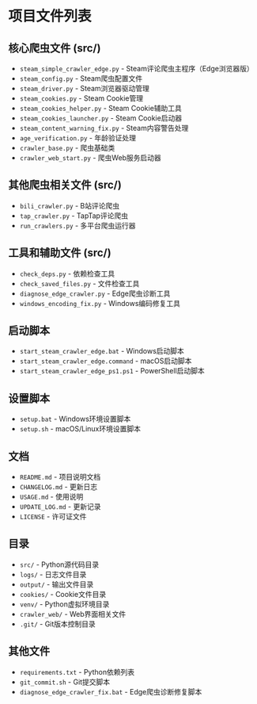 # 项目文件列表

## 核心爬虫文件 (src/)
- `steam_simple_crawler_edge.py` - Steam评论爬虫主程序（Edge浏览器版）
- `steam_config.py` - Steam爬虫配置文件
- `steam_driver.py` - Steam浏览器驱动管理
- `steam_cookies.py` - Steam Cookie管理
- `steam_cookies_helper.py` - Steam Cookie辅助工具
- `steam_cookies_launcher.py` - Steam Cookie启动器
- `steam_content_warning_fix.py` - Steam内容警告处理
- `age_verification.py` - 年龄验证处理
- `crawler_base.py` - 爬虫基础类
- `crawler_web_start.py` - 爬虫Web服务启动器

## 其他爬虫相关文件 (src/)
- `bili_crawler.py` - B站评论爬虫
- `tap_crawler.py` - TapTap评论爬虫
- `run_crawlers.py` - 多平台爬虫运行器

## 工具和辅助文件 (src/)
- `check_deps.py` - 依赖检查工具
- `check_saved_files.py` - 文件检查工具
- `diagnose_edge_crawler.py` - Edge爬虫诊断工具
- `windows_encoding_fix.py` - Windows编码修复工具

## 启动脚本
- `start_steam_crawler_edge.bat` - Windows启动脚本
- `start_steam_crawler_edge.command` - macOS启动脚本
- `start_steam_crawler_edge_ps1.ps1` - PowerShell启动脚本

## 设置脚本
- `setup.bat` - Windows环境设置脚本
- `setup.sh` - macOS/Linux环境设置脚本

## 文档
- `README.md` - 项目说明文档
- `CHANGELOG.md` - 更新日志
- `USAGE.md` - 使用说明
- `UPDATE_LOG.md` - 更新记录
- `LICENSE` - 许可证文件

## 目录
- `src/` - Python源代码目录
- `logs/` - 日志文件目录
- `output/` - 输出文件目录
- `cookies/` - Cookie文件目录
- `venv/` - Python虚拟环境目录
- `crawler_web/` - Web界面相关文件
- `.git/` - Git版本控制目录

## 其他文件
- `requirements.txt` - Python依赖列表
- `git_commit.sh` - Git提交脚本
- `diagnose_edge_crawler_fix.bat` - Edge爬虫诊断修复脚本 